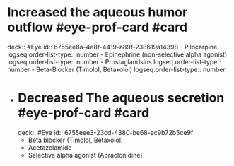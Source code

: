 # Increased the aqueous humor outflow #eye-prof-card #card
deck:: #Eye
id:: 6755ee8a-4e8f-4419-a89f-238619a14398
	- Pilocarpine
	  logseq.order-list-type:: number
	- Epinephrine (non-selective alpha agonist)
	  logseq.order-list-type:: number
	- Prostaglandsins
	  logseq.order-list-type:: number
	- Beta-Blocker (Timolol, Betaxolol)
	  logseq.order-list-type:: number
- # Decreased The aqueous secretion #eye-prof-card #card
  deck:: #Eye
  id:: 6755eee3-23cd-4380-be68-ac9b72b5ce9f
	- Beta blocker (Timolol, Betaxolol)
	- Acetazolamide
	- Selective alpha agonist (Apraclonidine)